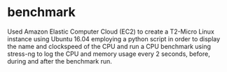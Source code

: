 # benchmark
Used Amazon Elastic Computer Cloud (EC2) to create a T2-Micro Linux instance using Ubuntu 16.04 employing a python script in order to display the name and clockspeed of the CPU and run a CPU benchmark using stress-ng to log the CPU and memory usage every 2 seconds, before, during and after the benchmark run.